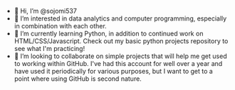- 👋 Hi, I’m @sojomi537
- 👀 I’m interested in data analytics and computer programming, especially in combination with each other.
- 🌱 I’m currently learning Python, in addition to continued work on HTML/CSS/Javascript. Check out my basic python projects repository to see what I'm practicing!
- 💞️ I’m looking to collaborate on simple projects that will help me get used to working within GitHub. I've had this account for well over a year and have used it periodically for various purposes, but I want to get to a point where using GitHub is second nature.

<!---
sjm537/sjm537 is a ✨ special ✨ repository because its `README.md` (this file) appears on your GitHub profile.
You can click the Preview link to take a look at your changes.
--->
